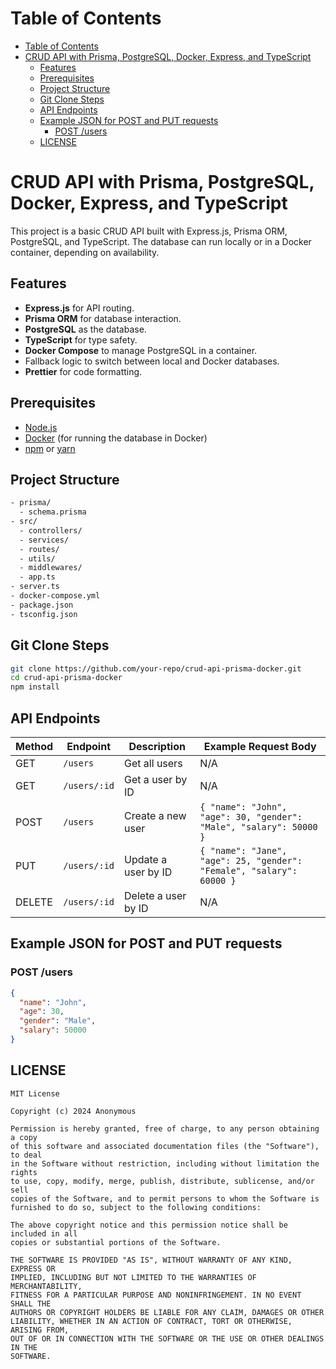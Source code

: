 # Table of Contents

- [Table of Contents](#table-of-contents)
- [CRUD API with Prisma, PostgreSQL, Docker, Express, and TypeScript](#crud-api-with-prisma-postgresql-docker-express-and-typescript)
  - [Features](#features)
  - [Prerequisites](#prerequisites)
  - [Project Structure](#project-structure)
  - [Git Clone Steps](#git-clone-steps)
  - [API Endpoints](#api-endpoints)
  - [Example JSON for POST and PUT requests](#example-json-for-post-and-put-requests)
    - [POST /users](#post-users)
  - [LICENSE](#license)

# CRUD API with Prisma, PostgreSQL, Docker, Express, and TypeScript

This project is a basic CRUD API built with Express.js, Prisma ORM, PostgreSQL, and TypeScript. The database can run locally or in a Docker container, depending on availability.

## Features

- **Express.js** for API routing.
- **Prisma ORM** for database interaction.
- **PostgreSQL** as the database.
- **TypeScript** for type safety.
- **Docker Compose** to manage PostgreSQL in a container.
- Fallback logic to switch between local and Docker databases.
- **Prettier** for code formatting.

## Prerequisites

- [Node.js](https://nodejs.org/)
- [Docker](https://www.docker.com/) (for running the database in Docker)
- [npm](https://www.npmjs.com/) or [yarn](https://yarnpkg.com/)

## Project Structure

```bash
- prisma/
  - schema.prisma
- src/
  - controllers/
  - services/
  - routes/
  - utils/
  - middlewares/
  - app.ts
- server.ts
- docker-compose.yml
- package.json
- tsconfig.json
```

## Git Clone Steps

```bash
git clone https://github.com/your-repo/crud-api-prisma-docker.git
cd crud-api-prisma-docker
npm install
```

## API Endpoints

| Method | Endpoint     | Description         | Example Request Body                                                 |
| ------ | ------------ | ------------------- | -------------------------------------------------------------------- |
| GET    | `/users`     | Get all users       | N/A                                                                  |
| GET    | `/users/:id` | Get a user by ID    | N/A                                                                  |
| POST   | `/users`     | Create a new user   | `{ "name": "John", "age": 30, "gender": "Male", "salary": 50000 }`   |
| PUT    | `/users/:id` | Update a user by ID | `{ "name": "Jane", "age": 25, "gender": "Female", "salary": 60000 }` |
| DELETE | `/users/:id` | Delete a user by ID | N/A                                                                  |

## Example JSON for POST and PUT requests

### POST /users

```json
{
  "name": "John",
  "age": 30,
  "gender": "Male",
  "salary": 50000
}
```

## LICENSE

```plaintext
MIT License

Copyright (c) 2024 Anonymous

Permission is hereby granted, free of charge, to any person obtaining a copy
of this software and associated documentation files (the "Software"), to deal
in the Software without restriction, including without limitation the rights
to use, copy, modify, merge, publish, distribute, sublicense, and/or sell
copies of the Software, and to permit persons to whom the Software is
furnished to do so, subject to the following conditions:

The above copyright notice and this permission notice shall be included in all
copies or substantial portions of the Software.

THE SOFTWARE IS PROVIDED "AS IS", WITHOUT WARRANTY OF ANY KIND, EXPRESS OR
IMPLIED, INCLUDING BUT NOT LIMITED TO THE WARRANTIES OF MERCHANTABILITY,
FITNESS FOR A PARTICULAR PURPOSE AND NONINFRINGEMENT. IN NO EVENT SHALL THE
AUTHORS OR COPYRIGHT HOLDERS BE LIABLE FOR ANY CLAIM, DAMAGES OR OTHER
LIABILITY, WHETHER IN AN ACTION OF CONTRACT, TORT OR OTHERWISE, ARISING FROM,
OUT OF OR IN CONNECTION WITH THE SOFTWARE OR THE USE OR OTHER DEALINGS IN THE
SOFTWARE.
```
